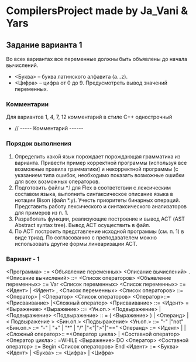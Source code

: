 # CompilersProject made by Ja_Vani & Yars
## Задание варианта 1
Во всех вариантах все переменные должны быть объявлены до начала
вычислений.
- <Буква> – буква латинского алфавита (a...z).
- <Цифра> – цифра от 0 до 9.
Предусмотреть вывод значений переменных.
### Комментарии 
Для вариантов 1, 4, 7, 12 комментарий в стиле С++ однострочный
- //   ----- Комментарий ------
### Порядок выполнения
1. Определить какой язык порождает 	порождающая грамматика из варианта. Привести пример корректной программы (используя все возможные правила грамматики) и некорректной программы (с указанием типа ошибок, необходимо показать возможные ошибки для всех возможных операторов.
2. Подготовить файлы *.l для Flex в соответствии с лексическим составом языка, выполнить синтаксическое описание языка в нотации Bison (файл *.y). Учесть приоритеты бинарных операций. Представить работу лексического и синтаксического анализаторов для примеров из п. 1.
3. Разработать функции, реализующие построение и вывод АСТ (AST Abstract syntax tree). Вывод АСТ осуществить в файл.
4. По АСТ построить представление исходной программы (см. п. 1) в виде триад. По согласованию с преподавателем можно использовать другие формы линеаризации АСТ.
### Вариант - 1 
<Программа> ::= <Объявление переменных> <Описание вычислений> .
<Описание вычислений> ::= <Список операторов>
<Объявление переменных> ::= Var <Список переменных>
<Список переменных> ::= <Идент> | <Идент> , <Список переменных>
<Список операторов> ::= <Оператор> | <Оператор> <Список операторов>
<Оператор>::=<Присваивание> |<Сложный оператор> 
<Присваивание> ::= <Идент> = <Выражение>
<Выражение> ::= <Ун.оп.> <Подвыражение> | <Подвыражение>
<Подвыражение> :: = ( <Выражение> ) | <Операнд> |
< Подвыражение > <Бин.оп.> <Подвыражение>
<Ун.оп.> ::= "-" |"not"
<Бин.оп.> ::= "-" | "+" | "*" | "/" |"<"|">"|"==" 
<Операнд> ::= <Идент> | <Const>
|<Сложный оператор>:: =<Оператор цикла> | <Составной оператор>
<Оператор цикла>:: =WHILE <Выражение> DO <Оператор>
<Составной оператор> ::= Begin <Список операторов> End
<Идент> ::= <Буква> <Идент> | <Буква>
<Const> ::= <Цифра> <Const> | <Цифра>
